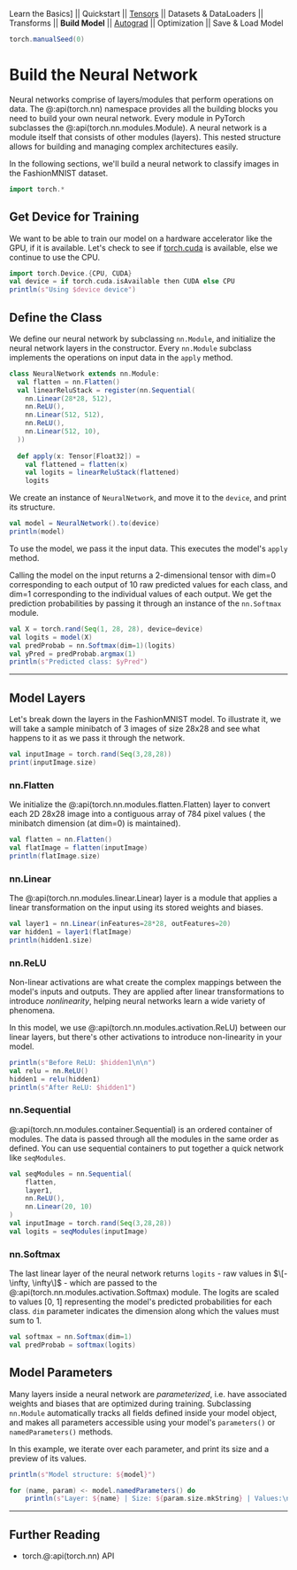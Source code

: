 Learn the Basics] ||
Quickstart ||
[Tensors](tensors.md) ||
Datasets & DataLoaders ||
Transforms ||
**Build Model** ||
[Autograd](autograd.md) ||
Optimization ||
Save & Load Model

```scala mdoc:invisible
torch.manualSeed(0)
```

# Build the Neural Network

Neural networks comprise of layers/modules that perform operations on data.
The @:api(torch.nn) namespace provides all the building blocks you need to
build your own neural network. Every module in PyTorch subclasses the @:api(torch.nn.modules.Module).
A neural network is a module itself that consists of other modules (layers). This nested structure allows for
building and managing complex architectures easily.

In the following sections, we'll build a neural network to classify images in the FashionMNIST dataset.

```scala mdoc
import torch.*
```

## Get Device for Training
We want to be able to train our model on a hardware accelerator like the GPU,
if it is available. Let's check to see if
[torch.cuda](https://pytorch.org/docs/stable/notes/cuda.html) is available, else we
continue to use the CPU.


```scala mdoc
import torch.Device.{CPU, CUDA}
val device = if torch.cuda.isAvailable then CUDA else CPU
println(s"Using $device device")
```

## Define the Class
We define our neural network by subclassing ``nn.Module``, and
initialize the neural network layers in the constructor. Every ``nn.Module`` subclass implements
the operations on input data in the ``apply`` method.

```scala mdoc
class NeuralNetwork extends nn.Module:
  val flatten = nn.Flatten()
  val linearReluStack = register(nn.Sequential(
    nn.Linear(28*28, 512),
    nn.ReLU(),
    nn.Linear(512, 512),
    nn.ReLU(),
    nn.Linear(512, 10),
  ))
  
  def apply(x: Tensor[Float32]) =
    val flattened = flatten(x)
    val logits = linearReluStack(flattened)
    logits
```

We create an instance of ``NeuralNetwork``, and move it to the ``device``, and print
its structure.

```scala mdoc
val model = NeuralNetwork().to(device)
println(model)
```

To use the model, we pass it the input data. This executes the model's ``apply`` method.

Calling the model on the input returns a 2-dimensional tensor with dim=0 corresponding to each output of 10 raw predicted values for each class, and dim=1 corresponding to the individual values of each output.
We get the prediction probabilities by passing it through an instance of the ``nn.Softmax`` module.


```scala mdoc
val X = torch.rand(Seq(1, 28, 28), device=device)
val logits = model(X)
val predProbab = nn.Softmax(dim=1)(logits)
val yPred = predProbab.argmax(1)
println(s"Predicted class: $yPred")
```

--------------


## Model Layers

Let's break down the layers in the FashionMNIST model. To illustrate it, we
will take a sample minibatch of 3 images of size 28x28 and see what happens to it as
we pass it through the network.


```scala mdoc
val inputImage = torch.rand(Seq(3,28,28))
print(inputImage.size)
```

### nn.Flatten
We initialize the @:api(torch.nn.modules.flatten.Flatten)
layer to convert each 2D 28x28 image into a contiguous array of 784 pixel values (
the minibatch dimension (at dim=0) is maintained).


```scala mdoc
val flatten = nn.Flatten()
val flatImage = flatten(inputImage)
println(flatImage.size)
```

### nn.Linear
The @:api(torch.nn.modules.linear.Linear) layer
is a module that applies a linear transformation on the input using its stored weights and biases.


```scala mdoc
val layer1 = nn.Linear(inFeatures=28*28, outFeatures=20)
var hidden1 = layer1(flatImage)
println(hidden1.size)
```

### nn.ReLU
Non-linear activations are what create the complex mappings between the model's inputs and outputs.
They are applied after linear transformations to introduce *nonlinearity*, helping neural networks
learn a wide variety of phenomena.

In this model, we use @:api(torch.nn.modules.activation.ReLU) between our
linear layers, but there's other activations to introduce non-linearity in your model.


```scala mdoc:nest
println(s"Before ReLU: $hidden1\n\n")
val relu = nn.ReLU()
hidden1 = relu(hidden1)
println(s"After ReLU: $hidden1")
```

### nn.Sequential
@:api(torch.nn.modules.container.Sequential) is an ordered
container of modules. The data is passed through all the modules in the same order as defined. You can use
sequential containers to put together a quick network like ``seqModules``.


```scala mdoc
val seqModules = nn.Sequential(
    flatten,
    layer1,
    nn.ReLU(),
    nn.Linear(20, 10)
)
val inputImage = torch.rand(Seq(3,28,28))
val logits = seqModules(inputImage)
```

### nn.Softmax
The last linear layer of the neural network returns `logits` - raw values in $\[-\infty, \infty\]$ - which are passed to the
@:api(torch.nn.modules.activation.Softmax) module. The logits are scaled to values
\[0, 1\] representing the model's predicted probabilities for each class. ``dim`` parameter indicates the dimension along
which the values must sum to 1.


```scala mdoc
val softmax = nn.Softmax(dim=1)
val predProbab = softmax(logits)
```

## Model Parameters
Many layers inside a neural network are *parameterized*, i.e. have associated weights
and biases that are optimized during training. Subclassing ``nn.Module`` automatically
tracks all fields defined inside your model object, and makes all parameters
accessible using your model's ``parameters()`` or ``namedParameters()`` methods.

In this example, we iterate over each parameter, and print its size and a preview of its values.


```scala mdoc
println(s"Model structure: ${model}")

for (name, param) <- model.namedParameters() do
    println(s"Layer: ${name} | Size: ${param.size.mkString} | Values:\n${param(Slice(0, 2))} ")
```

--------------


## Further Reading
- torch.@:api(torch.nn) API


